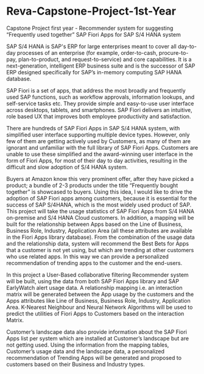 # Reva-Capstone-Project-1st-Year
Capstone Project first year - Recommender system for suggesting “Frequently used together” SAP Fiori Apps for SAP S/4 HANA system

SAP S/4 HANA is SAP's ERP for large enterprises meant to cover all day-to-day processes of an enterprise (for example, order-to-cash, procure-to-pay, plan-to-product, and request-to-service) and core capabilities. It is a next-generation, intelligent ERP business suite and is the successor of SAP ERP designed specifically for SAP’s in-memory computing SAP HANA database.

SAP Fiori is a set of apps, that address the most broadly and frequently used SAP functions, such as workflow approvals, information lookups, and self-service tasks etc. They provide simple and easy-to-use user interface across desktops, tablets, and smartphones. SAP Fiori delivers an intuitive, role based UX that improves both employee productivity and satisfaction.

There are hundreds of SAP Fiori Apps in SAP S/4 HANA system, with simplified user interface supporting multiple device types. However, only few of them are getting actively used by Customers, as many of them are ignorant and unfamiliar with the full library of SAP Fiori Apps. Customers are unable to use these simplified and the award-winning user interface in the form of Fiori Apps, for most of their day to day activities, resulting in the difficult and slow adoption of S/4 HANA system.

Buyers at Amazon know this very prominent offer, after they have picked a product; a bundle of 2-3 products under the title “Frequently bought together” is showcased to buyers. Using this idea, I would like to drive the adoption of SAP Fiori apps among customers, because it is essential for the success of SAP S/4HANA, which is the most widely used product of SAP.
This project will take the usage statistics of SAP Fiori Apps from S/4 HANA on-premise and S/4 HANA Cloud customers. In addition, a mapping will be built for the relationship between Apps based on the Line of Business, Business Role, Industry, Application Area (all these attributes are available in the Fiori Apps library database). 
From the combination of the usage data and the relationship data, system will recommend the Best Bets for Apps that a customer is not yet using, but which are trending at other customers who use related apps. 
In this way we can provide a personalized recommendation of trending apps to the customer and the end-users.

In this project a User-Based collaborative filtering Recommender system will be built, using the data from both SAP Fiori Apps library and SAP EarlyWatch alert usage data. A relationship mapping i.e. an interaction matrix will be generated between the App usage by the customers and the Apps attributes like Line of Business, Business Role, Industry, Application Area. K-Nearest Neighbour and Neural Network Algorithms will be used to predict the utilities of Fiori Apps to Customers based on the interaction Matrix.

Customer’s landscape data also provide information about the SAP Fiori Apps list per system which are installed at Customer’s landscape but are not getting used. Using the information from the mapping tables, Customer’s usage data and the landscape data, a personalized recommendation of Trending Apps will be generated and proposed to customers based on their Business and Industry types.
